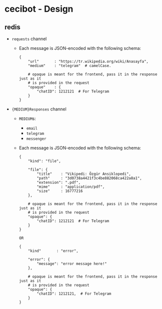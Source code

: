# cecibot - Design

## redis

- `requests` channel
  - Each message is JSON-encoded with the following schema:

    ```
    {
        "url"       : "https://tr.wikipedia.org/wiki/Anasayfa",
        "medium"    : "telegram"  # camelCase.

        # opaque is meant for the frontend, pass it in the response just as it
        # is provided in the request
        "opaque"    : {
        	"chatID": 1212121  # For Telegram
        }
    }
    ```

- `{MEDIUM}Responses` channel
  - `MEDIUM`s:
    - `email`
    - `telegram`
    - `messenger`
  - Each message is JSON-encoded with the following schema:

    ```
    {
        "kind": "file",

        "file": {
            "title"    : "Vikipedi: Özgür Ansiklopedi",
            "path"     : "3d0738a4421f3c4be882068ca422a8a1",
            "extension": ".pdf",
            "mime"     : "application/pdf",
            "size"     : 16777216
        },

        # opaque is meant for the frontend, pass it in the response just as it
        # is provided in the request
        "opaque": {
            "chatID": 1212121  # For Telegram
        }
    }

    OR

    {
        "kind"       : "error",

        "error": {
            "message": "error message here!"
        },

        # opaque is meant for the frontend, pass it in the response just as it
        # is provided in the request
        "opaque": {
            "chatID": 1212121,  # For Telegram
        }
    }
    ```

